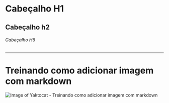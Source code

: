 # Cabeçalho H1
## Cabeçalho h2
###### Cabeçalho H6
----------------------------------------------
# Treinando como adicionar imagem com markdown
![Image of Yaktocat - Treinando como adicionar imagem com markdown](https://octodex.github.com/images/yaktocat.png)
